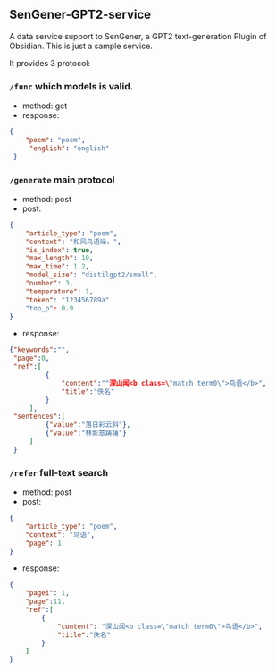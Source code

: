 ## SenGener-GPT2-service
A data service support to SenGener, a GPT2 text-generation Plugin of Obsidian.
This is just a sample service. 

It provides 3 protocol:
### `/func`  which models is valid.

- method: get 
- response:
```json
{
	"poem": "poem", 
	 "english": "english"
 }
```

###  `/generate`  main protocol
- method: post
- post:
```json
{
    "article_type": "poem",
    "context": "和风鸟语噪，",
    "is_index": true,
    "max_length": 10,
    "max_time": 1.2,
    "model_size": "distilgpt2/small",
    "number": 3,
    "temperature": 1,
    "token": "123456789a"
    "top_p": 0.9
}
```
- response:
```json
{"keywords":"",
 "page":0,
 "ref":[
		 {
			 "content":""深山闻<b class=\"match term0\">鸟语</b>",
			 "title":"佚名"
		 }
	 ],
 "sentences":[
		 {"value":"落日彩云斜"},
		 {"value":"林影意踌躇"}
	 ]
 }
```


###  `/refer`  full-text search
- method: post
- post:
```json
{
    "article_type": "poem",
    "context": "鸟语",
    "page": 1
}
```
- response:
```json
{
    "pagei": 1,
    "page":11,
    "ref":[
	    {
		    "content": "深山闻<b class=\"match term0\">鸟语</b>",
		    "title":"佚名"
	    }
    ]
}
```


